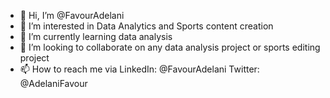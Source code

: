 - 👋 Hi, I’m @FavourAdelani
- 👀 I’m interested in Data Analytics and Sports content creation 
- 🌱 I’m currently learning data analysis 
- 💞️ I’m looking to collaborate on any data analysis project or sports editing project 
- 📫 How to reach me via LinkedIn: @FavourAdelani Twitter: @AdelaniFavour

<!---
FavourAdelani/FavourAdelani is a ✨ special ✨ repository because its `README.md` (this file) appears on your GitHub profile.
You can click the Preview link to take a look at your changes.
--->
